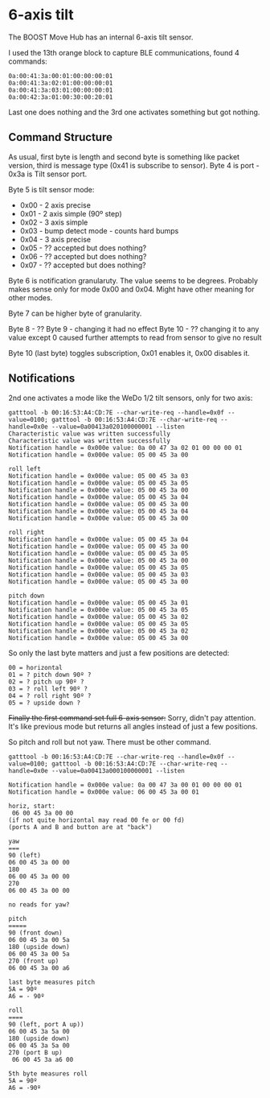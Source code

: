 # 6-axis tilt

The BOOST Move Hub has an internal 6-axis tilt sensor.

I used the 13th orange block to capture BLE communications, found 4 commands:

```
0a:00:41:3a:00:01:00:00:00:01
0a:00:41:3a:02:01:00:00:00:01
0a:00:41:3a:03:01:00:00:00:01
0a:00:42:3a:01:00:30:00:20:01
```

Last one does nothing and the 3rd one activates something but got nothing.

## Command Structure

As usual, first byte is length and second byte is something like packet version, third is message type (0x41 is subscribe to sensor). Byte 4 is port - 0x3a is Tilt sensor port. 

Byte 5 is tilt sensor mode:
- 0x00 - 2 axis precise  
- 0x01 - 2 axis simple (90º step)
- 0x02 - 3 axis simple
- 0x03 - bump detect mode - counts hard bumps
- 0x04 - 3 axis precise
- 0x05 - ?? accepted but does nothing?
- 0x06 - ?? accepted but does nothing?
- 0x07 - ?? accepted but does nothing?

Byte 6 is notification granularuty. The value seems to be degrees. Probably makes sense only for mode 0x00 and 0x04. Might have other meaning for other modes. 

Byte 7 can be higher byte of granularity. 

Byte 8 - ??
Byte 9 - changing it had no effect
Byte 10 - ?? changing it to any value except 0 caused further attempts to read from sensor to give no result

Byte 10 (last byte) toggles subscription, 0x01 enables it, 0x00 disables it.

## Notifications
2nd one activates a mode like the WeDo 1/2 tilt sensors, only for two axis:

```
gatttool -b 00:16:53:A4:CD:7E --char-write-req --handle=0x0f --value=0100; gatttool -b 00:16:53:A4:CD:7E --char-write-req --handle=0x0e --value=0a00413a020100000001 --listen
Characteristic value was written successfully
Characteristic value was written successfully
Notification handle = 0x000e value: 0a 00 47 3a 02 01 00 00 00 01 
Notification handle = 0x000e value: 05 00 45 3a 00 

roll left
Notification handle = 0x000e value: 05 00 45 3a 03 
Notification handle = 0x000e value: 05 00 45 3a 05 
Notification handle = 0x000e value: 05 00 45 3a 00 
Notification handle = 0x000e value: 05 00 45 3a 04 
Notification handle = 0x000e value: 05 00 45 3a 00 
Notification handle = 0x000e value: 05 00 45 3a 04 
Notification handle = 0x000e value: 05 00 45 3a 00

roll right
Notification handle = 0x000e value: 05 00 45 3a 04 
Notification handle = 0x000e value: 05 00 45 3a 00 
Notification handle = 0x000e value: 05 00 45 3a 05 
Notification handle = 0x000e value: 05 00 45 3a 00 
Notification handle = 0x000e value: 05 00 45 3a 05 
Notification handle = 0x000e value: 05 00 45 3a 03 
Notification handle = 0x000e value: 05 00 45 3a 00

pitch down
Notification handle = 0x000e value: 05 00 45 3a 01 
Notification handle = 0x000e value: 05 00 45 3a 05 
Notification handle = 0x000e value: 05 00 45 3a 02 
Notification handle = 0x000e value: 05 00 45 3a 05 
Notification handle = 0x000e value: 05 00 45 3a 02 
Notification handle = 0x000e value: 05 00 45 3a 00
```



So only the last byte matters and just a few positions are detected:
```
00 = horizontal
01 = ? pitch down 90º ?
02 = ? pitch up 90º ?
03 = ? roll left 90º ?
04 = ? roll right 90º ?
05 = ? upside down ?
```

~~Finally the first command set full 6-axis sensor:~~
Sorry, didn't pay attention. It's like previous mode but returns all angles instead of just a few positions.

So pitch and roll but not yaw. There must be other command.

```
gatttool -b 00:16:53:A4:CD:7E --char-write-req --handle=0x0f --value=0100; gatttool -b 00:16:53:A4:CD:7E --char-write-req --handle=0x0e --value=0a00413a000100000001 --listen

Notification handle = 0x000e value: 0a 00 47 3a 00 01 00 00 00 01 
Notification handle = 0x000e value: 06 00 45 3a 00 01

horiz, start:
 06 00 45 3a 00 00
(if not quite horizontal may read 00 fe or 00 fd)
(ports A and B and button are at "back")

yaw
===
90 (left)
06 00 45 3a 00 00
180
06 00 45 3a 00 00
270
06 00 45 3a 00 00

no reads for yaw?

pitch
=====
90 (front down) 
06 00 45 3a 00 5a
180 (upside down)
06 00 45 3a 00 5a
270 (front up)
06 00 45 3a 00 a6

last byte measures pitch
5A = 90º
A6 = - 90º

roll
====
90 (left, port A up))
06 00 45 3a 5a 00 
180 (upside down)
06 00 45 3a 5a 00
270 (port B up)
 06 00 45 3a a6 00

5th byte measures roll
5A = 90º
A6 = -90º
